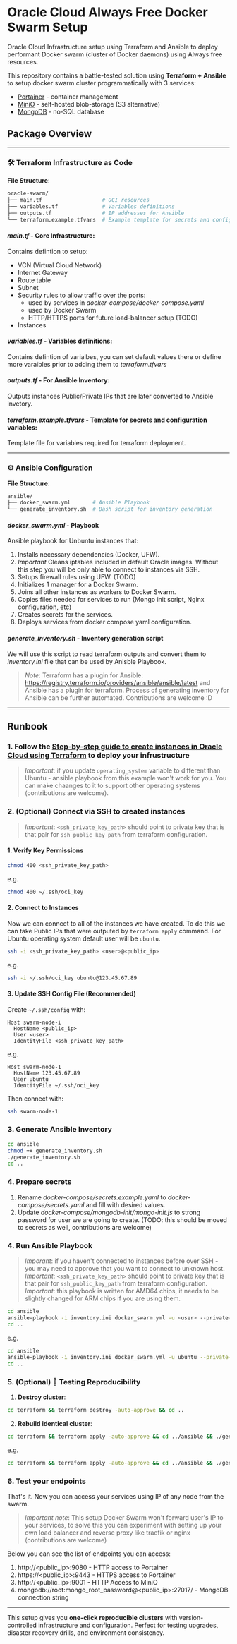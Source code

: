 # Oracle Cloud Always Free Docker Swarm Setup
Oracle Cloud Infrastructure setup using Terraform and Ansible to deploy performant Docker swarm (cluster of Docker daemons) using Always free resources.

This repository contains a battle-tested solution using **Terraform + Ansible** to setup docker swarm cluster programmatically with 3 services:
- [Portainer](https://www.portainer.io/) - container management
- [MiniO](https://www.min.io/) - self-hosted blob-storage (S3 alternative)
- [MongoDB](https://www.mongodb.com/) - no-SQL database

## Package Overview
---

### 🛠 Terraform Infrastructure as Code
**File Structure**:
```bash
oracle-swarm/
├── main.tf                   # OCI resources
├── variables.tf              # Variables definitions
├── outputs.tf                # IP addresses for Ansible
└── terraform.example.tfvars  # Example template for secrets and configuration variables
```

#### *main.tf* - Core Infrastructure:
Contains defintion to setup:
* VCN (Virtual Cloud Network)
* Internet Gateway
* Route table
* Subnet
* Security rules to allow traffic over the ports:
  * used by services in *docker-compose/docker-compose.yaml*
  * used by Docker Swarm
  * HTTP/HTTPS ports for future load-balancer setup (TODO)
* Instances

#### *variables.tf* - Variables definitions:
Contains defintion of varialbes, you can set default values there or define more varaibles prior to adding them to *terraform.tfvars*

#### *outputs.tf* - For Ansible Inventory:
Outputs instances Public/Private IPs that are later converted to Ansible invetory. 

#### *terraform.example.tfvars* - Template for secrets and configuration variables:
Template file for variables required for terraform deployment.

---

### ⚙️ Ansible Configuration
**File Structure**:
```bash
ansible/
├── docker_swarm.yml       # Ansible Playbook
└── generate_inventory.sh  # Bash script for inventory generation
```

#### *docker_swarm.yml* - Playbook
Ansible playbook for Unbuntu instances that:
1. Installs necessary dependencies (Docker, UFW).
2. *Important* Cleans iptables included in default Oracle images. Without this step you will be only able to connect to instances via SSH.
3. Setups firewall rules using UFW. (TODO)
4. Initializes 1 manager for a Docker Swarm.
5. Joins all other instances as workers to Docker Swarm.
6. Copies files needed for services to run (Mongo init script, Nginx configuration, etc)
7. Creates secrets for the services.
8. Deploys services from docker compose yaml configuration.


#### *generate_inventory.sh* - Inventory generation script
We will use this script to read terraform outputs and convert them to *inventory.ini* file that can be used by Anisble Playbook.

> *Note*: Terraform has a plugin for Ansible: https://registry.terraform.io/providers/ansible/ansible/latest and Ansible has a plugin for terraform. Process of generating inventory for Ansible can be further automated. Contributions are welcome :D

---

## Runbook

### 1. Follow the [Step-by-step guide to create instances in Oracle Cloud using Terraform](terraform/README.md) to deploy your infrustructure

> *Important*: if you update `operating_system` variable to different than Ubuntu - ansible playbook from this example won't work for you. You can make chaanges to it to support other operating systems (contributions are welcome).

### 2. (Optional) Connect via SSH to created instances 

> *Important*: `<ssh_private_key_path>` should point to private key that is that pair for `ssh_public_key_path` from terraform configuration.

#### 1. Verify Key Permissions
```bash
chmod 400 <ssh_private_key_path>
```
e.g.
```bash
chmod 400 ~/.ssh/oci_key
```

#### 2. Connect to Instances

Now we can conncet to all of the instances we have created.
To do this we can take Public IPs that were outputed by `terraform apply` command.
For Ubuntu operating system default user will be `ubuntu`.
```bash
ssh -i <ssh_private_key_path> <user>@<public_ip>
```
e.g.
```bash
ssh -i ~/.ssh/oci_key ubuntu@123.45.67.89
```

#### 3. Update SSH Config File (Recommended)
Create `~/.ssh/config` with:
```config
Host swarm-node-i
  HostName <public_ip>
  User <user>
  IdentityFile <ssh_private_key_path>
```
e.g.
```config
Host swarm-node-1
  HostName 123.45.67.89
  User ubuntu
  IdentityFile ~/.ssh/oci_key
```

Then connect with:
```bash
ssh swarm-node-1
```

### 3. Generate Ansible Inventory
```bash
cd ansible
chmod +x generate_inventory.sh
./generate_inventory.sh
cd ..
```

### 4. Prepare secrets
1. Rename *docker-compose/secrets.example.yaml* to *docker-compose/secrets.yaml* and fill with desired values.
2. Update *docker-compose/mongodb-init/mongo-init.js* to strong password for user we are going to create. (TODO: this should be moved to secrets as well, contributions are welcome)

### 4. Run Ansible Playbook

> *Imporant*: if you haven't connected to instances before over SSH - you may need to approve that you want to connect to unknown host.
> *Important*: `<ssh_private_key_path>` should point to private key that is that pair for `ssh_public_key_path` from terraform configuration.
> *Important*: this playbook is written for AMD64 chips, it needs to be slightly changed for ARM chips if you are using them.

```bash
cd ansible
ansible-playbook -i inventory.ini docker_swarm.yml -u <user> --private-key <ssh_private_key_path>
cd ..
```
e.g.
```bash
cd ansible
ansible-playbook -i inventory.ini docker_swarm.yml -u ubuntu --private-key ~/.ssh/oci_key
cd ..
```

### 5. (Optional) 🧪 Testing Reproducibility
1. **Destroy cluster**:
```bash
cd terraform && terraform destroy -auto-approve && cd ..
```

2. **Rebuild identical cluster**:
```bash
cd terraform && terraform apply -auto-approve && cd ../ansible && ./generate_inventory.sh && ansible-playbook -i inventory.ini docker_swarm.yml -u <user> --private-key <ssh_private_key_path> && cd ..
```
e.g.
```bash
cd terraform && terraform apply -auto-approve && cd ../ansible && ./generate_inventory.sh && ansible-playbook -i inventory.ini docker_swarm.yml -u ubuntu --private-key ~/.ssh/oci_key && cd ..
```

### 6. Test your endpoints

That's it. Now you can access your services using IP of any node from the swarm. 

> *Important note*: This setup Docker Swarm won't forward user's IP to your services, to solve this you can experiment with setting up your own load balancer and reverse proxy like traefik or nginx (contributions are welcome)

Below you can see the list of endpoints you can access:
1. http://<public_ip>:9080 - HTTP access to Portainer
2. https://<public_ip>:9443 - HTTPS access to Portainer
3. http://<public_ip>:9001 - HTTP Access to MiniO
4. mongodb://root:mongo_root_password@<public_ip>:27017/ - MongoDB connection string


---

This setup gives you **one-click reproducible clusters** with version-controlled infrastructure and configuration. Perfect for testing upgrades, disaster recovery drills, and environment consistency.